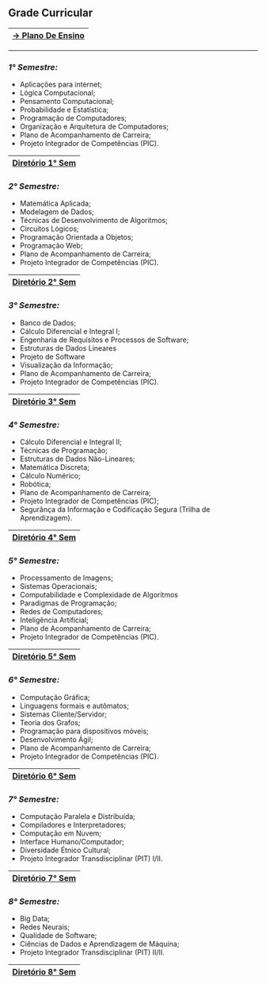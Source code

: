 ## **Grade Curricular**

| <a href="https://github.com/LoukasLoukanos/Ciencia-da-Computacao/tree/master/SEMESTRES%20BCC%20-%20Conhecimento%20Aplicado/Plano%20De%20Ensino">→ Plano De Ensino</a> |
|:-:|

<hr>

### ***1° Semestre:***
- Aplicações para internet;
- Lógica Computacional;
- Pensamento Computacional;
- Probabilidade e Estatística;
- Programação de Computadores;
- Organização e Arquitetura de Computadores;
- Plano de Acompanhamento de Carreira;
- Projeto Integrador de Competências (PIC).

| <a href="https://github.com/LoukasLoukanos/Ciencia-da-Computacao/tree/master/SEMESTRES%20BCC%20-%20Conhecimento%20Aplicado/1%C2%B0%20Semestre">Diretório 1° Sem</a> |
|:-:|

### ***2° Semestre:***
- Matemática Aplicada;
- Modelagem de Dados;
- Técnicas de Desenvolvimento de Algoritmos;
- Circuitos Lógicos;
- Programação Orientada a Objetos;
- Programação Web;
- Plano de Acompanhamento de Carreira;
- Projeto Integrador de Competências (PIC).

| <a href="https://github.com/LoukasLoukanos/Ciencia-da-Computacao/tree/master/SEMESTRES%20BCC%20-%20Conhecimento%20Aplicado/2%C2%B0%20Semestre">Diretório 2° Sem</a> |
|:-:|

### ***3° Semestre:***
- Banco de Dados;
- Cálculo Diferencial e Integral I;
- Engenharia de Requísitos e Processos de Software;
- Estruturas de Dados Lineares
- Projeto de Software
- Visualização da Informação;
- Plano de Acompanhamento de Carreira;
- Projeto Integrador de Competências (PIC).

| <a href="https://github.com/LoukasLoukanos/Ciencia-da-Computacao/tree/master/SEMESTRES%20BCC%20-%20Conhecimento%20Aplicado/3%C2%B0%20Semestre">Diretório 3° Sem</a> |
|:-:|

### ***4° Semestre:***
- Cálculo Diferencial e Integral II;
- Técnicas de Programação;
- Estruturas de Dados Não-Lineares;
- Matemática Discreta;
- Cálculo Numérico;
- Robótica;
- Plano de Acompanhamento de Carreira;
- Projeto Integrador de Competências (PIC);
- Segurânça da Informação e Codificação Segura (Trilha de Aprendizagem).

| <a href="https://github.com/LoukasLoukanos/Ciencia-da-Computacao/tree/master/SEMESTRES%20BCC%20-%20Conhecimento%20Aplicado/4%C2%B0%20Semestre">Diretório 4° Sem</a> |
|:-:|

### ***5° Semestre:***
- Processamento de Imagens;
- Sistemas Operacionais;
- Computabilidade e Complexidade de Algoritmos
- Paradigmas de Programação;
- Redes de Computadores;
- Inteligência Artificial;
- Plano de Acompanhamento de Carreira;
- Projeto Integrador de Competências (PIC).

| <a href="https://github.com/LoukasLoukanos/Ciencia-da-Computacao/tree/master/SEMESTRES%20BCC%20-%20Conhecimento%20Aplicado/5%C2%B0%20Semestre">Diretório 5° Sem</a> |
|:-:|

### ***6° Semestre:***
- Computação Gráfica;
- Linguagens formais e autômatos;
- Sistemas Cliente/Servidor;
- Teoria dos Grafos;
- Programação para dispositivos móveis;
- Desenvolvimento Ágil;
- Plano de Acompanhamento de Carreira;
- Projeto Integrador de Competências (PIC).

| <a href="https://github.com/LoukasLoukanos/Ciencia-da-Computacao/tree/master/SEMESTRES%20BCC%20-%20Conhecimento%20Aplicado/6%C2%B0%20Semestre">Diretório 6° Sem</a> |
|:-:|

### ***7° Semestre:***
- Computação Paralela e Distribuída;
- Compiladores e Interpretadores;
- Computação em Nuvem;
- Interface Humano/Computador;
- Diversidade Étnico Cultural;
- Projeto Integrador Transdisciplinar (PIT) I/II.

| <a href="https://github.com/LoukasLoukanos/Ciencia-da-Computacao/tree/master/SEMESTRES%20BCC%20-%20Conhecimento%20Aplicado/7%C2%B0%20Semestre">Diretório 7° Sem</a> |
|:-:|

### ***8° Semestre:***
- Big Data;
- Redes Neurais;
- Qualidade de Software;
- Ciências de Dados e Aprendizagem de Máquina;
- Projeto Integrador Transdisciplinar (PIT) II/II.

| <a href="https://github.com/LoukasLoukanos/Ciencia-da-Computacao/tree/master/SEMESTRES%20BCC%20-%20Conhecimento%20Aplicado/8%C2%B0%20Semestre">Diretório 8° Sem</a> |
|:-:|
